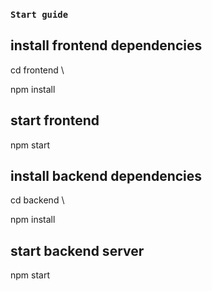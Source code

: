 ### `Start guide`

## install frontend dependencies

cd frontend \

npm install

## start frontend

npm start

## install backend dependencies

cd backend \

npm install

## start backend server

npm start


